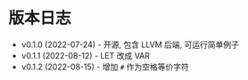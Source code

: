 # 版本日志

- v0.1.0 (2022-07-24) - 开源, 包含 LLVM 后端, 可运行简单例子
- v0.1.1 (2022-08-12) - LET 改成 VAR
- v0.1.2 (2022-08-15) - 增加 `#` 作为空格等价字符
